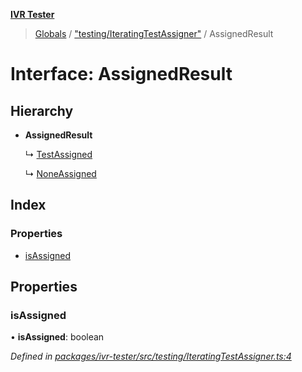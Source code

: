 **[IVR Tester](../README.md)**

> [Globals](../README.md) / ["testing/IteratingTestAssigner"](../modules/_testing_iteratingtestassigner_.md) / AssignedResult

# Interface: AssignedResult

## Hierarchy

* **AssignedResult**

  ↳ [TestAssigned](_testing_iteratingtestassigner_.testassigned.md)

  ↳ [NoneAssigned](_testing_iteratingtestassigner_.noneassigned.md)

## Index

### Properties

* [isAssigned](_testing_iteratingtestassigner_.assignedresult.md#isassigned)

## Properties

### isAssigned

•  **isAssigned**: boolean

*Defined in [packages/ivr-tester/src/testing/IteratingTestAssigner.ts:4](https://github.com/SketchingDev/ivr-tester/blob/8e79354/packages/ivr-tester/src/testing/IteratingTestAssigner.ts#L4)*
